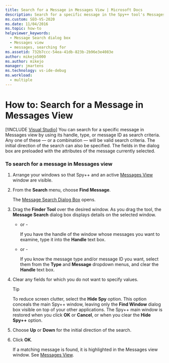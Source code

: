 ```yaml
---
title: Search for a Message in Messages View | Microsoft Docs
description: Search for a specific message in the Spy++ tool's Messages view by using its handle, type, or message ID as search criteria when debugging in Visual Studio.
ms.custom: SEO-VS-2020
ms.date: 11/04/2016
ms.topic: how-to
helpviewer_keywords: 
  - Message Search dialog box
  - Messages view
  - messages, searching for
ms.assetid: 732b7ccc-54ea-41db-823b-2b96e3e4083e
author: mikejo5000
ms.author: mikejo
manager: jmartens
ms.technology: vs-ide-debug
ms.workload: 
  - multiple
---
```

# How to: Search for a Message in Messages View

 [!INCLUDE [Visual Studio](~/includes/applies-to-version/vs-windows-only.md)]
You can search for a specific message in Messages view by using its handle, type, or message ID as search criteria. Any one of these — or a combination — will be valid search criteria. The initial direction of the search can also be specified. The fields in the dialog box are preloaded with the attributes of the message currently selected.

### To search for a message in Messages view

1. Arrange your windows so that Spy++ and an active [Messages View](../debugger/messages-view.md) window are visible.

2. From the **Search** menu, choose **Find Message**.

    The [Message Search Dialog Box](../debugger/message-search-dialog-box.md) opens.

3. Drag the **Finder Tool** over the desired window. As you drag the tool, the **Message Search** dialog box displays details on the selected window.

   - or -

     If you have the handle of the window whose messages you want to examine, type it into the **Handle** text box.

   - or -

     If you know the message type and/or message ID you want, select them from the **Type** and **Message** dropdown menus, and clear the **Handle** text box.

4. Clear any fields for which you do not want to specify values.

   > [!TIP]
   > To reduce screen clutter, select the **Hide Spy** option. This option conceals the main Spy++ window, leaving only the **Find Window** dialog box visible on top of your other applications. The Spy++ main window is restored when you click **OK** or **Cancel**, or when you clear the **Hide Spy++** option.

5. Choose **Up** or **Down** for the initial direction of the search.

6. Click **OK**.

   If a matching message is found, it is highlighted in the Messages view window. See [Messages View](../debugger/messages-view.md).